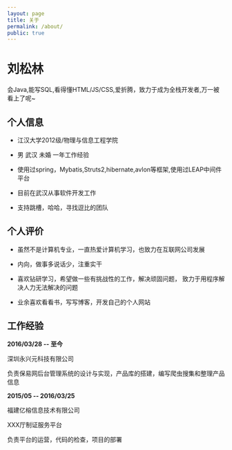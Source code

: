 ```yaml
---
layout: page
title: 关于
permalink: /about/
public: true
---
```



# 刘松林


会Java,能写SQL,看得懂HTML/JS/CSS,爱折腾，致力于成为全栈开发者,万一被看上了呢~


## 个人信息

- 江汉大学2012级/物理与信息工程学院

-  男   武汉 未婚  一年工作经验

- 使用过spring，Mybatis,Struts2,hibernate,avlon等框架,使用过LEAP中间件平台

- 目前在武汉从事软件开发工作

- 支持跳槽，哈哈，寻找逗比的团队

## 个人评价

- 虽然不是计算机专业，一直热爱计算机学习，也致力在互联网公司发展

- 内向，做事多说话少，注重实干

- 喜欢钻研学习，希望做一些有挑战性的工作，解决顽固问题， 致力于用程序解决人力无法解决的问题

- 业余喜欢看看书，写写博客，开发自己的个人网站


## 工作经验

**2016/03/28  --  至今**  
 
深圳永兴元科技有限公司

负责保易网后台管理系统的设计与实现，产品库的搭建，编写爬虫搜集和整理产品信息

**2015/05  -- 2016/03/25**

福建亿榕信息技术有限公司

XXX厅制证服务平台

负责平台的运营，代码的检查，项目的部署


